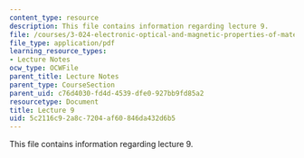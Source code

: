 ```yaml
---
content_type: resource
description: This file contains information regarding lecture 9.
file: /courses/3-024-electronic-optical-and-magnetic-properties-of-materials-spring-2013/5c2116c92a8c7204af60846da432d6b5_MIT3_024S13_2012lec9.pdf
file_type: application/pdf
learning_resource_types:
- Lecture Notes
ocw_type: OCWFile
parent_title: Lecture Notes
parent_type: CourseSection
parent_uid: c76d4030-fd4d-4539-dfe0-927bb9fd85a2
resourcetype: Document
title: Lecture 9
uid: 5c2116c9-2a8c-7204-af60-846da432d6b5
---
```

This file contains information regarding lecture 9.

